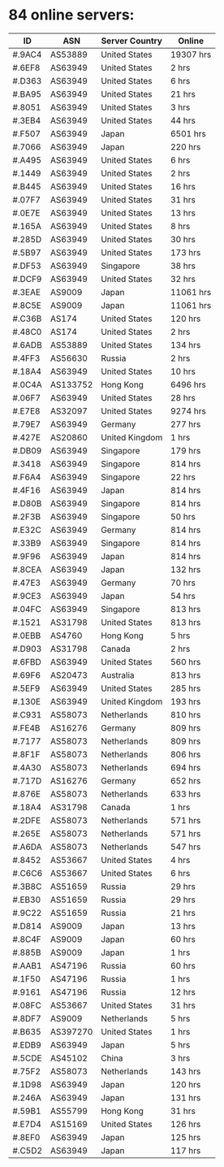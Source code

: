 # 84 online servers:

| ID | ASN | Server Country | Online |
| ------ | ------ | ------ | ------ |
| #.9AC4 | AS53889 | United States | 19307 hrs |
| #.6EF8 | AS63949 | United States | 2 hrs |
| #.D363 | AS63949 | United States | 6 hrs |
| #.BA95 | AS63949 | United States | 21 hrs |
| #.8051 | AS63949 | United States | 3 hrs |
| #.3EB4 | AS63949 | United States | 44 hrs |
| #.F507 | AS63949 | Japan | 6501 hrs |
| #.7066 | AS63949 | Japan | 220 hrs |
| #.A495 | AS63949 | United States | 6 hrs |
| #.1449 | AS63949 | United States | 2 hrs |
| #.B445 | AS63949 | United States | 16 hrs |
| #.07F7 | AS63949 | United States | 31 hrs |
| #.0E7E | AS63949 | United States | 13 hrs |
| #.165A | AS63949 | United States | 8 hrs |
| #.285D | AS63949 | United States | 30 hrs |
| #.5B97 | AS63949 | United States | 173 hrs |
| #.DF53 | AS63949 | Singapore | 38 hrs |
| #.DCF9 | AS63949 | United States | 32 hrs |
| #.3EAE | AS9009 | Japan | 11061 hrs |
| #.8C5E | AS9009 | Japan | 11061 hrs |
| #.C36B | AS174 | United States | 120 hrs |
| #.48C0 | AS174 | United States | 2 hrs |
| #.6ADB | AS53889 | United States | 134 hrs |
| #.4FF3 | AS56630 | Russia | 2 hrs |
| #.18A4 | AS63949 | United States | 10 hrs |
| #.0C4A | AS133752 | Hong Kong | 6496 hrs |
| #.06F7 | AS63949 | United States | 28 hrs |
| #.E7E8 | AS32097 | United States | 9274 hrs |
| #.79E7 | AS63949 | Germany | 277 hrs |
| #.427E | AS20860 | United Kingdom | 1 hrs |
| #.DB09 | AS63949 | Singapore | 179 hrs |
| #.3418 | AS63949 | Singapore | 814 hrs |
| #.F6A4 | AS63949 | Singapore | 22 hrs |
| #.4F16 | AS63949 | Japan | 814 hrs |
| #.D80B | AS63949 | Singapore | 814 hrs |
| #.2F3B | AS63949 | Singapore | 50 hrs |
| #.E32C | AS63949 | Germany | 814 hrs |
| #.33B9 | AS63949 | Singapore | 814 hrs |
| #.9F96 | AS63949 | Japan | 814 hrs |
| #.8CEA | AS63949 | Japan | 132 hrs |
| #.47E3 | AS63949 | Germany | 70 hrs |
| #.9CE3 | AS63949 | Japan | 54 hrs |
| #.04FC | AS63949 | Singapore | 813 hrs |
| #.1521 | AS31798 | United States | 813 hrs |
| #.0EBB | AS4760 | Hong Kong | 5 hrs |
| #.D903 | AS31798 | Canada | 2 hrs |
| #.6FBD | AS63949 | United States | 560 hrs |
| #.69F6 | AS20473 | Australia | 813 hrs |
| #.5EF9 | AS63949 | United States | 285 hrs |
| #.130E | AS63949 | United Kingdom | 193 hrs |
| #.C931 | AS58073 | Netherlands | 810 hrs |
| #.FE4B | AS16276 | Germany | 809 hrs |
| #.7177 | AS58073 | Netherlands | 809 hrs |
| #.8F1F | AS58073 | Netherlands | 806 hrs |
| #.4A30 | AS58073 | Netherlands | 694 hrs |
| #.717D | AS16276 | Germany | 652 hrs |
| #.876E | AS58073 | Netherlands | 633 hrs |
| #.18A4 | AS31798 | Canada | 1 hrs |
| #.2DFE | AS58073 | Netherlands | 571 hrs |
| #.265E | AS58073 | Netherlands | 571 hrs |
| #.A6DA | AS58073 | Netherlands | 547 hrs |
| #.8452 | AS53667 | United States | 4 hrs |
| #.C6C6 | AS53667 | United States | 6 hrs |
| #.3B8C | AS51659 | Russia | 29 hrs |
| #.EB30 | AS51659 | Russia | 29 hrs |
| #.9C22 | AS51659 | Russia | 21 hrs |
| #.D814 | AS9009 | Japan | 13 hrs |
| #.8C4F | AS9009 | Japan | 60 hrs |
| #.885B | AS9009 | Japan | 1 hrs |
| #.AAB1 | AS47196 | Russia | 60 hrs |
| #.1F50 | AS47196 | Russia | 1 hrs |
| #.9161 | AS47196 | Russia | 12 hrs |
| #.08FC | AS53667 | United States | 31 hrs |
| #.8DF7 | AS9009 | Netherlands | 5 hrs |
| #.B635 | AS397270 | United States | 1 hrs |
| #.EDB9 | AS63949 | Japan | 5 hrs |
| #.5CDE | AS45102 | China | 3 hrs |
| #.75F2 | AS58073 | Netherlands | 143 hrs |
| #.1D98 | AS63949 | Japan | 120 hrs |
| #.246A | AS63949 | Japan | 131 hrs |
| #.59B1 | AS55799 | Hong Kong | 31 hrs |
| #.E7D4 | AS15169 | United States | 126 hrs |
| #.8EF0 | AS63949 | Japan | 125 hrs |
| #.C5D2 | AS63949 | Japan | 117 hrs |

